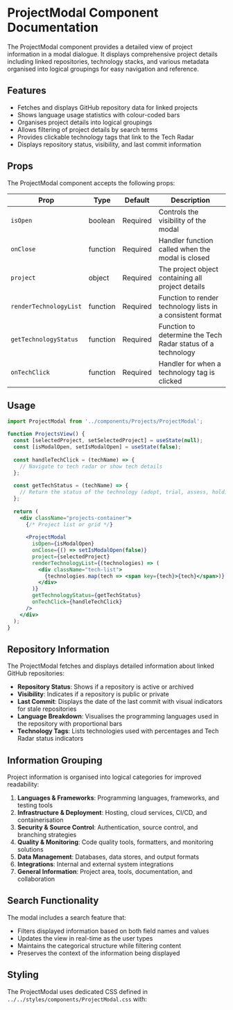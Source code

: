 # ProjectModal Component Documentation

The ProjectModal component provides a detailed view of project information in a modal dialogue. It displays comprehensive project details including linked repositories, technology stacks, and various metadata organised into logical groupings for easy navigation and reference.

## Features

- Fetches and displays GitHub repository data for linked projects
- Shows language usage statistics with colour-coded bars
- Organises project details into logical groupings
- Allows filtering of project details by search terms
- Provides clickable technology tags that link to the Tech Radar
- Displays repository status, visibility, and last commit information

## Props

The ProjectModal component accepts the following props:

| Prop | Type | Default | Description |
|------|------|---------|-------------|
| `isOpen` | boolean | Required | Controls the visibility of the modal |
| `onClose` | function | Required | Handler function called when the modal is closed |
| `project` | object | Required | The project object containing all project details |
| `renderTechnologyList` | function | Required | Function to render technology lists in a consistent format |
| `getTechnologyStatus` | function | Required | Function to determine the Tech Radar status of a technology |
| `onTechClick` | function | Required | Handler for when a technology tag is clicked |

## Usage

```jsx
import ProjectModal from '../components/Projects/ProjectModal';

function ProjectsView() {
  const [selectedProject, setSelectedProject] = useState(null);
  const [isModalOpen, setIsModalOpen] = useState(false);
  
  const handleTechClick = (techName) => {
    // Navigate to tech radar or show tech details
  };
  
  const getTechStatus = (techName) => {
    // Return the status of the technology (adopt, trial, assess, hold)
  };
  
  return (
    <div className="projects-container">
      {/* Project list or grid */}
      
      <ProjectModal
        isOpen={isModalOpen}
        onClose={() => setIsModalOpen(false)}
        project={selectedProject}
        renderTechnologyList={(technologies) => (
          <div className="tech-list">
            {technologies.map(tech => <span key={tech}>{tech}</span>)}
          </div>
        )}
        getTechnologyStatus={getTechStatus}
        onTechClick={handleTechClick}
      />
    </div>
  );
}
```

## Repository Information

The ProjectModal fetches and displays detailed information about linked GitHub repositories:

- **Repository Status**: Shows if a repository is active or archived
- **Visibility**: Indicates if a repository is public or private
- **Last Commit**: Displays the date of the last commit with visual indicators for stale repositories
- **Language Breakdown**: Visualises the programming languages used in the repository with proportional bars
- **Technology Tags**: Lists technologies used with percentages and Tech Radar status indicators

## Information Grouping

Project information is organised into logical categories for improved readability:

1. **Languages & Frameworks**: Programming languages, frameworks, and testing tools
2. **Infrastructure & Deployment**: Hosting, cloud services, CI/CD, and containerisation
3. **Security & Source Control**: Authentication, source control, and branching strategies
4. **Quality & Monitoring**: Code quality tools, formatters, and monitoring solutions
5. **Data Management**: Databases, data stores, and output formats
6. **Integrations**: Internal and external system integrations
7. **General Information**: Project area, tools, documentation, and collaboration

## Search Functionality

The modal includes a search feature that:

- Filters displayed information based on both field names and values
- Updates the view in real-time as the user types
- Maintains the categorical structure while filtering content
- Preserves the context of the information being displayed

## Styling

The ProjectModal uses dedicated CSS defined in `../../styles/components/ProjectModal.css` with:
